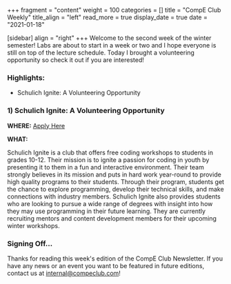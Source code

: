 +++
fragment = "content"
weight = 100
categories = []
title = "CompE Club Weekly"
title_align = "left"
read_more = true
display_date = true
date = "2021-01-18"

[sidebar]
align = "right"
+++
Welcome to the second week of the winter semester! Labs are about to start in a week or two and I hope everyone is still on top of the lecture schedule. Today I brought a volunteering opportunity so check it out if you are interested!
<br/>

### Highlights:

* Schulich Ignite: A Volunteering Opportunity
  <br/>

### 1)  Schulich Ignite: A Volunteering Opportunity

**WHERE:** [Apply Here](https://forms.gle/MKwYpEEpqdPVV4bp8)

**WHAT:**

Schulich Ignite is a club that offers free coding workshops to students in grades 10-12. Their mission is to ignite a passion for coding in youth by presenting it to them in a fun and interactive environment. Their team strongly believes in its mission and puts in hard work year-round to provide high quality programs to their students. Through their program, students get the chance to explore programming, develop their technical skills, and make connections with industry members. Schulich Ignite also provides students who are looking to pursue a wide range of degrees with insight into how they may use programming in their future learning. They are currently recruiting mentors and content development members for their upcoming winter workshops. 
<br/>

### Signing Off...

Thanks for reading this week's edition of the CompE Club Newsletter.  If you have any news or an event you want to be featured in future editions, contact us at [internal@compeclub.com](mailto:internal@compeclub.com)!